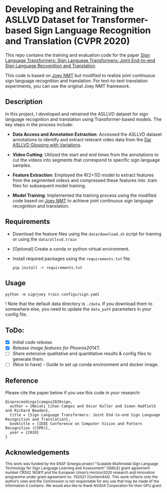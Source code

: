 # Developing and Retraining the ASLLVD Dataset for Transformer-based Sign Language Recognition and Translation (CVPR 2020)

This repo contains the training and evaluation code for the paper [Sign Language Transformers: Sign Language Transformers: Joint End-to-end Sign Language Recognition and Translation](https://www.cihancamgoz.com/pub/camgoz2020cvpr.pdf). 

This code is based on [Joey NMT](https://github.com/joeynmt/joeynmt) but modified to realize joint continuous sign language recognition and translation. For text-to-text translation experiments, you can use the original Joey NMT framework.

## Description
In this project, I developed and retrained the ASLLVD dataset for sign language recognition and translation using Transformer-based models. The key steps in the process include:

- **Data Access and Annotation Extraction**: Accessed the ASLLVD dataset annotations to identify and extract relevant video data from the [Dai ASLLVD Glossing with Variations](http://www.bu.edu/asllrp/dai-asllvd-BU_glossing_with_variations_HS_information-extended-urls-RU.xlsx).

- **Video Cutting**: Utilized the start and end times from the annotations to cut the videos into segments that correspond to specific sign language samples.


- **Feature Extraction**: Employed the R(2+1)D model to extract features from the segmented videos and compressed these features into .train files for subsequent model training.

- **Model Training**: Implemented the training process using the modified code based on [Joey NMT](https://github.com/joeynmt/joeynmt) to achieve joint continuous sign language recognition and translation.
 
 
## Requirements
* Download the feature files using the `data/download.sh` script for training or using the `data/allsvd.train`

* [Optional] Create a conda or python virtual environment.

* Install required packages using the `requirements.txt` file.

    `pip install -r requirements.txt`

## Usage

  `python -m signjoey train configs/sign.yaml` 

! Note that the default data directory is `./data`. If you download them to somewhere else, you need to update the `data_path` parameters in your config file.   
## ToDo:

- [X] *Initial code release.*
- [X] *Release image features for Phoenix2014T.*
- [ ] Share extensive qualitative and quantitative results & config files to generate them.
- [ ] (Nice to have) - Guide to set up conda environment and docker image.

## Reference

Please cite the paper below if you use this code in your research:

    @inproceedings{camgoz2020sign,
      author = {Necati Cihan Camgoz and Oscar Koller and Simon Hadfield and Richard Bowden},
      title = {Sign Language Transformers: Joint End-to-end Sign Language Recognition and Translation},
      booktitle = {IEEE Conference on Computer Vision and Pattern Recognition (CVPR)},
      year = {2020}
    }

## Acknowledgements
<sub>This work was funded by the SNSF Sinergia project "Scalable Multimodal Sign Language Technology for Sign Language Learning and Assessment" (SMILE) grant agreement number CRSII2 160811 and the European Union’s Horizon2020 research and innovation programme under grant agreement no. 762021 (Content4All). This work reflects only the author’s view and the Commission is not responsible for any use that may be made of the information it contains. We would also like to thank NVIDIA Corporation for their GPU grant. </sub>
